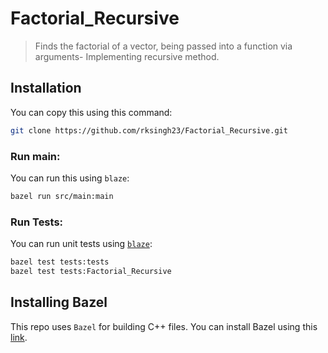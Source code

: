 # Factorial_Recursive
> Finds the factorial of a vector, being passed into a function via arguments- Implementing recursive method. 

## Installation

You can copy this using this command:

```bash
git clone https://github.com/rksingh23/Factorial_Recursive.git
```

### Run main:

You can run this using `blaze`:

```bash
bazel run src/main:main
```

### Run Tests:
You can run unit tests using [`blaze`](#installing-bazel):

```bash
bazel test tests:tests
bazel test tests:Factorial_Recursive
```

## Installing Bazel
This repo uses `Bazel` for building C++ files.
You can install Bazel using this [link](https://docs.bazel.build/versions/master/install.html).
